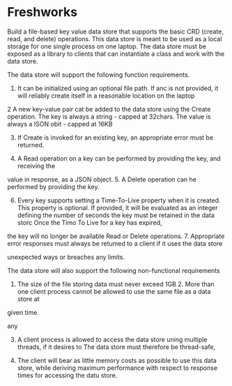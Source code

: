 # Freshworks
Build a file-based key value data store that supports the basic CRD (create, read, and delete) operations. This data store is meant to be used as a local storage for one single process on one laptop. The data store must be exposed as a library to clients that can instantiate a class and work with the data store.

The data store will support the following function requirements.

1. It can be initialized using an optional file path. If anc is not provided, it will reliably create itself in a reasonable location on the laptop

2 A new key-value pair cat be added to the data store using the Create operation. The key is always a string - capped at 32chars. The value is always a ISON obit - capped at 16KB

3. If Create is invoked for an existing key, an appropriate error must be returned.

4. A Read operation on a key can be performed by providing the key, and receiving the

value in response, as a JSON object. 5. A Delete operation can he performed by providing the key.

6. Every key supports setting a Time-To-Live property when it is created. This property is optional. If provided, it will be evaluated as an integer defining the number of seconds the key must be retained in the data storc Once the Timo To Live for a key has expired,

the key will no longer be available Read or Delete operations. 7. Appropriate error responses must always be retumed to a client if it uses the data store

unexpected ways or breaches any limits.

The data store will also support the following non-functional requirements

1. The size of the file storing data must never exceed 1GB 2. More than one client process cannot be allowed to use the same file as a data store at

given time.

any

3. A client process is allowed to access the data store uning multiple threads, if it desires to The data store must therefore be thread-safe,

4. The client will bear as little memory costs as possible to use this data store, while deriving maximum performance with respect to response times for accessing the datu store.
